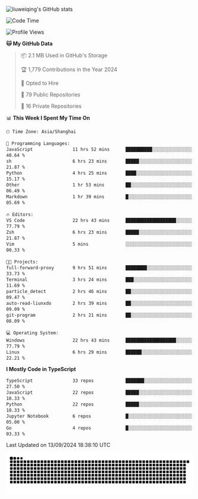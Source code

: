 ![liuweiqing's GitHub stats](https://github-readme-stats.vercel.app/api?username=14790897&show_icons=true&locale=cn&include_all_commits=true&count_private=true)

<!--START_SECTION:waka-->
![Code Time](http://img.shields.io/badge/Code%20Time-1%2C392%20hrs-blue)

![Profile Views](http://img.shields.io/badge/Profile%20Views-17-blue)

**🐱 My GitHub Data** 

> 📦 2.1 MB Used in GitHub's Storage 
 > 
> 🏆 1,779 Contributions in the Year 2024
 > 
> 💼 Opted to Hire
 > 
> 📜 79 Public Repositories 
 > 
> 🔑 16 Private Repositories 
 > 
📊 **This Week I Spent My Time On** 

```text
🕑︎ Time Zone: Asia/Shanghai

💬 Programming Languages: 
JavaScript               11 hrs 52 mins      ██████████░░░░░░░░░░░░░░░   40.64 % 
sh                       6 hrs 23 mins       █████░░░░░░░░░░░░░░░░░░░░   21.87 % 
Python                   4 hrs 25 mins       ████░░░░░░░░░░░░░░░░░░░░░   15.17 % 
Other                    1 hr 53 mins        ██░░░░░░░░░░░░░░░░░░░░░░░   06.49 % 
Markdown                 1 hr 39 mins        █░░░░░░░░░░░░░░░░░░░░░░░░   05.69 % 

🔥 Editors: 
VS Code                  22 hrs 43 mins      ███████████████████░░░░░░   77.79 % 
Zsh                      6 hrs 23 mins       █████░░░░░░░░░░░░░░░░░░░░   21.87 % 
Vim                      5 mins              ░░░░░░░░░░░░░░░░░░░░░░░░░   00.33 % 

🐱‍💻 Projects: 
full-forward-proxy       9 hrs 51 mins       ████████░░░░░░░░░░░░░░░░░   33.73 % 
Terminal                 3 hrs 24 mins       ███░░░░░░░░░░░░░░░░░░░░░░   11.69 % 
particle_detect          2 hrs 46 mins       ██░░░░░░░░░░░░░░░░░░░░░░░   09.47 % 
auto-read-liunxdo        2 hrs 39 mins       ██░░░░░░░░░░░░░░░░░░░░░░░   09.09 % 
git-program              2 hrs 21 mins       ██░░░░░░░░░░░░░░░░░░░░░░░   08.09 % 

💻 Operating System: 
Windows                  22 hrs 43 mins      ███████████████████░░░░░░   77.79 % 
Linux                    6 hrs 29 mins       ██████░░░░░░░░░░░░░░░░░░░   22.21 % 
```

**I Mostly Code in TypeScript** 

```text
TypeScript               33 repos            ███████░░░░░░░░░░░░░░░░░░   27.50 % 
JavaScript               22 repos            █████░░░░░░░░░░░░░░░░░░░░   18.33 % 
Python                   22 repos            █████░░░░░░░░░░░░░░░░░░░░   18.33 % 
Jupyter Notebook         6 repos             █░░░░░░░░░░░░░░░░░░░░░░░░   05.00 % 
Go                       4 repos             █░░░░░░░░░░░░░░░░░░░░░░░░   03.33 % 
```




 Last Updated on 13/09/2024 18:38:10 UTC
<!--END_SECTION:waka-->

<picture>
  <source media="(prefers-color-scheme: dark)" srcset="https://raw.githubusercontent.com/14790897/14790897/output/github-contribution-grid-snake-dark.svg" />
  <source media="(prefers-color-scheme: light)" srcset="https://raw.githubusercontent.com/14790897/14790897/output/github-contribution-grid-snake.svg" />
  <img alt="github-snake" src="https://raw.githubusercontent.com/14790897/14790897/output/github-contribution-grid-snake.svg" />
</picture>
